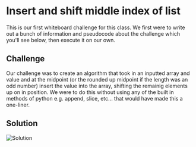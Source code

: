 # Insert and shift middle index of list
This is our first whiteboard challenge for this class. We first were to write out a bunch of information and pseudocode about the challenge which you'll see below, then execute it on our own.

## Challenge
Our challenge was to create an algorithm that took in an inputted array and value and at the midpoint (or the rounded up midpoint if the length was an odd number) insert the value into the array, shifting the remainig elements up on in position. We were to do this without using any of the built in methods of python e.g. append, slice, etc... that would have made this a one-liner.

## Solution
![Solution](../../assets/02-shiftlist.jpg)
